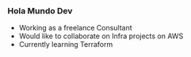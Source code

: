 ### Hola Mundo Dev

- Working as a freelance Consultant
- Would like to collaborate on Infra projects on AWS
- Currently learning Terraform